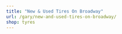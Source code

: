 ```yaml
---
title: "New & Used Tires On Broadway"
url: /gary/new-and-used-tires-on-broadway/
shop: tyres
---
```

